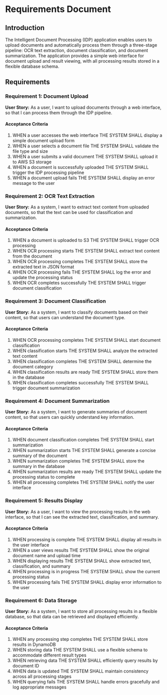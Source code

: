 # Requirements Document

## Introduction

The Intelligent Document Processing (IDP) application enables users to upload documents and automatically process them through a three-stage pipeline: OCR text extraction, document classification, and document summarization. The application provides a simple web interface for document upload and result viewing, with all processing results stored in a flexible database schema.

## Requirements

### Requirement 1: Document Upload
**User Story:** As a user, I want to upload documents through a web interface, so that I can process them through the IDP pipeline.

#### Acceptance Criteria
1. WHEN a user accesses the web interface THE SYSTEM SHALL display a simple document upload form
2. WHEN a user selects a document file THE SYSTEM SHALL validate the file type and size
3. WHEN a user submits a valid document THE SYSTEM SHALL upload it to AWS S3 storage
4. WHEN a document is successfully uploaded THE SYSTEM SHALL trigger the IDP processing pipeline
5. WHEN a document upload fails THE SYSTEM SHALL display an error message to the user

### Requirement 2: OCR Text Extraction
**User Story:** As a system, I want to extract text content from uploaded documents, so that the text can be used for classification and summarization.

#### Acceptance Criteria
1. WHEN a document is uploaded to S3 THE SYSTEM SHALL trigger OCR processing
2. WHEN OCR processing starts THE SYSTEM SHALL extract text content from the document
3. WHEN OCR processing completes THE SYSTEM SHALL store the extracted text in JSON format
4. WHEN OCR processing fails THE SYSTEM SHALL log the error and update the processing status
5. WHEN OCR completes successfully THE SYSTEM SHALL trigger document classification

### Requirement 3: Document Classification
**User Story:** As a system, I want to classify documents based on their content, so that users can understand the document type.

#### Acceptance Criteria
1. WHEN OCR processing completes THE SYSTEM SHALL start document classification
2. WHEN classification starts THE SYSTEM SHALL analyze the extracted text content
3. WHEN classification completes THE SYSTEM SHALL determine the document category
4. WHEN classification results are ready THE SYSTEM SHALL store them in the database
5. WHEN classification completes successfully THE SYSTEM SHALL trigger document summarization

### Requirement 4: Document Summarization
**User Story:** As a system, I want to generate summaries of document content, so that users can quickly understand key information.

#### Acceptance Criteria
1. WHEN document classification completes THE SYSTEM SHALL start summarization
2. WHEN summarization starts THE SYSTEM SHALL generate a concise summary of the document
3. WHEN summarization completes THE SYSTEM SHALL store the summary in the database
4. WHEN summarization results are ready THE SYSTEM SHALL update the processing status to complete
5. WHEN all processing completes THE SYSTEM SHALL notify the user interface

### Requirement 5: Results Display
**User Story:** As a user, I want to view the processing results in the web interface, so that I can see the extracted text, classification, and summary.

#### Acceptance Criteria
1. WHEN processing is complete THE SYSTEM SHALL display all results in the user interface
2. WHEN a user views results THE SYSTEM SHALL show the original document name and upload time
3. WHEN displaying results THE SYSTEM SHALL show extracted text, classification, and summary
4. WHEN processing is in progress THE SYSTEM SHALL show the current processing status
5. WHEN processing fails THE SYSTEM SHALL display error information to the user

### Requirement 6: Data Storage
**User Story:** As a system, I want to store all processing results in a flexible database, so that data can be retrieved and displayed efficiently.

#### Acceptance Criteria
1. WHEN any processing step completes THE SYSTEM SHALL store results in DynamoDB
2. WHEN storing data THE SYSTEM SHALL use a flexible schema to accommodate different result types
3. WHEN retrieving data THE SYSTEM SHALL efficiently query results by document ID
4. WHEN data is updated THE SYSTEM SHALL maintain consistency across all processing stages
5. WHEN querying fails THE SYSTEM SHALL handle errors gracefully and log appropriate messages
